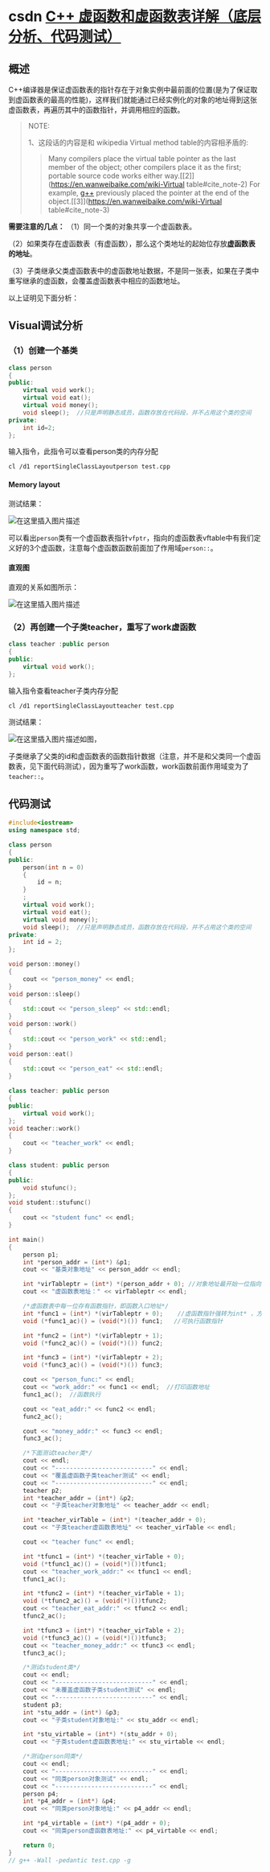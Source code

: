 # csdn [C++ 虚函数和虚函数表详解（底层分析、代码测试）](https://blog.csdn.net/qq_24447809/article/details/110825780)

## 概述

C++编译器是保证虚函数表的指针存在于对象实例中最前面的位置(是为了保证取到虚函数表的最高的性能)，这样我们就能通过已经实例化的对象的地址得到这张虚函数表，再遍历其中的函数指针，并调用相应的函数。

> NOTE: 
>
> 1、这段话的内容是和 wikipedia Virtual method table的内容相矛盾的:
>
> > Many compilers place the virtual table pointer as the last member of the object; other compilers place it as the first; portable source code works either way.[[2\]](https://en.wanweibaike.com/wiki-Virtual table#cite_note-2) For example, [g++](https://en.wanweibaike.com/wiki-G%2B%2B) previously placed the pointer at the end of the object.[[3\]](https://en.wanweibaike.com/wiki-Virtual table#cite_note-3)
>
> 

**需要注意的几点：**
（1）同一个类的对象共享一个虚函数表。

（2）如果类存在虚函数表（有虚函数），那么这个类地址的起始位存放**虚函数表的地址**。

（3）子类继承父类虚函数表中的虚函数地址数据，不是同一张表，如果在子类中重写继承的虚函数，会覆盖虚函数表中相应的函数地址。

以上证明见下面分析：

## Visual调试分析

### （1）创建一个基类

```C++
class person
{
public:
	virtual void work();
	virtual void eat();
	virtual void money();
	void sleep();  //只是声明静态成员，函数存放在代码段，并不占用这个类的空间
private:
	int id=2;
};

```

输入指令，此指令可以查看person类的内存分配

```SHELL
cl /d1 reportSingleClassLayoutperson test.cpp
```



#### Memory layout

测试结果：

![在这里插入图片描述](E:\github\programming-language\docs\C++\Language-reference\Classes\Subtyping-polymorphism\TODO-Implementation\CSDN-C++虚函数和虚函数表详解\20201207202727940.png)



可以看出`person`类有一个虚函数表指针`vfptr`，指向的虚函数表vftable中有我们定义好的3个虚函数，注意每个虚函数函数前面加了作用域`person::`。

#### 直观图

直观的关系如图所示：

![在这里插入图片描述](E:\github\programming-language\docs\C++\Language-reference\Classes\Subtyping-polymorphism\TODO-Implementation\CSDN-C++虚函数和虚函数表详解\20201207211501232.png)

### （2）再创建一个子类teacher，重写了work虚函数

```C++
class teacher :public person
{
public:
	virtual void work();
};
```



输入指令查看teacher子类内存分配

```SHELL
cl /d1 reportSingleClassLayoutteacher test.cpp
```



测试结果：

![在这里插入图片描述](E:\github\programming-language\docs\C++\Language-reference\Classes\Subtyping-polymorphism\TODO-Implementation\CSDN-C++虚函数和虚函数表详解\20201207211338653.png)如图，



子类继承了父类的id和虚函数表的函数指针数据（注意，并不是和父类同一个虚函数表，见下面代码测试），因为重写了work函数，work函数前面作用域变为了`teacher::`。



## 代码测试

```C++
#include<iostream>
using namespace std;

class person
{
public:
	person(int n = 0)
	{
		id = n;
	}
	;
	virtual void work();
	virtual void eat();
	virtual void money();
	void sleep();  //只是声明静态成员，函数存放在代码段，并不占用这个类的空间
private:
	int id = 2;
};

void person::money()
{
	cout << "person_money" << endl;
}
void person::sleep()
{
	std::cout << "person_sleep" << std::endl;
}
void person::work()
{
	std::cout << "person_work" << std::endl;
}
void person::eat()
{
	std::cout << "person_eat" << std::endl;
}

class teacher: public person
{
public:
	virtual void work();
};
void teacher::work()
{
	cout << "teacher_work" << endl;
}

class student: public person
{
public:
	void stufunc();
};
void student::stufunc()
{
	cout << "student func" << endl;
}

int main()
{
	person p1;
	int *person_addr = (int*) &p1;
	cout << "基类对象地址" << person_addr << endl;

	int *virTableptr = (int*) *(person_addr + 0); //对象地址最开始一位指向虚函数表
	cout << "虚函数表地址：" << virTableptr << endl;

	/*虚函数表中每一位存有函数指针，即函数入口地址*/
	int *func1 = (int*) *(virTableptr + 0);    //虚函数指针强转为int* ，方便显示
	void (*func1_ac)() = (void(*)()) func1;	  //可执行函数指针

	int *func2 = (int*) *(virTableptr + 1);
	void (*func2_ac)() = (void(*)()) func2;

	int *func3 = (int*) *(virTableptr + 2);
	void (*func3_ac)() = (void(*)()) func3;

	cout << "person_func:" << endl;
	cout << "work_addr:" << func1 << endl;  //打印函数地址
	func1_ac();  //函数执行

	cout << "eat_addr:" << func2 << endl;
	func2_ac();

	cout << "money_addr:" << func3 << endl;
	func3_ac();

	/*下面测试teacher类*/
	cout << endl;
	cout << "---------------------------" << endl;
	cout << "覆盖虚函数子类teacher测试" << endl;
	cout << "---------------------------" << endl;
	teacher p2;
	int *teacher_addr = (int*) &p2;
	cout << "子类teacher对象地址" << teacher_addr << endl;

	int *teacher_virTable = (int*) *(teacher_addr + 0);
	cout << "子类teacher虚函数表地址" << teacher_virTable << endl;

	cout << "teacher func" << endl;

	int *tfunc1 = (int*) *(teacher_virTable + 0);
	void (*tfunc1_ac)() = (void(*)())tfunc1;
	cout << "teacher_work_addr:" << tfunc1 << endl;
	tfunc1_ac();

	int *tfunc2 = (int*) *(teacher_virTable + 1);
	void (*tfunc2_ac)() = (void(*)())tfunc2;
	cout << "teacher_eat_addr:" << tfunc2 << endl;
	tfunc2_ac();

	int *tfunc3 = (int*) *(teacher_virTable + 2);
	void (*tfunc3_ac)() = (void(*)())tfunc3;
	cout << "teacher_money_addr:" << tfunc3 << endl;
	tfunc3_ac();

	/*测试student类*/
	cout << endl;
	cout << "---------------------------" << endl;
	cout << "未覆盖虚函数子类student测试" << endl;
	cout << "---------------------------" << endl;
	student p3;
	int *stu_addr = (int*) &p3;
	cout << "子类student对象地址:" << stu_addr << endl;

	int *stu_virtable = (int*) *(stu_addr + 0);
	cout << "子类student虚函数表地址:" << stu_virtable << endl;

	/*测试person同类*/
	cout << endl;
	cout << "---------------------------" << endl;
	cout << "同类person对象测试" << endl;
	cout << "---------------------------" << endl;
	person p4;
	int *p4_addr = (int*) &p4;
	cout << "同类person对象地址:" << p4_addr << endl;

	int *p4_virtable = (int*) *(p4_addr + 0);
	cout << "同类person虚函数表地址:" << p4_virtable << endl;

	return 0;
}
// g++ -Wall -pedantic test.cpp -g


```

